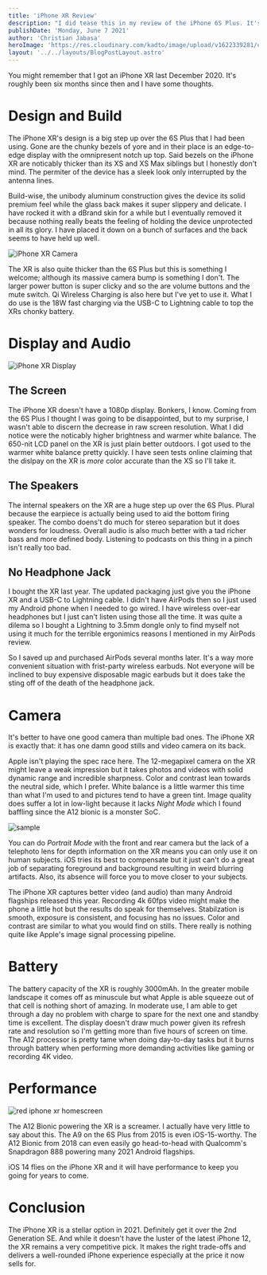 ```yaml
---
title: 'iPhone XR Review'
description: "I did tease this in my review of the iPhone 6S Plus. It's roughly been six months since then and I have some thoughts."
publishDate: 'Monday, June 7 2021'
author: 'Christian Jabasa'
heroImage: 'https://res.cloudinary.com/kadto/image/upload/v1622339281/cljabasa/blog/iphone-xr-review/quinton-coetzee-bZROblPGA60-unsplash.jpg'
layout: '../../layouts/BlogPostLayout.astro'
---
```


You might remember that I got an iPhone XR last December 2020. It's roughly been six months since then and I have some thoughts.

# Design and Build

The iPhone XR's design is a big step up over the 6S Plus that I had been using. Gone are the chunky bezels of yore and in their place is an edge-to-edge display with the omnipresent notch up top. Said bezels on the iPhone XR are noticably thicker than its XS and XS Max siblings but I honestly don't mind. The permiter of the device has a sleek look only interrupted by the antenna lines.

Build-wise, the unibody aluminum construction gives the device its solid premium feel while the glass back makes it super slippery and delicate. I have rocked it with a dBrand skin for a while but I eventually removed it because nothing really beats the feeling of holding the device unprotected in all its glory. I have placed it down on a bunch of surfaces and the back seems to have held up well.

![iPhone XR Camera](https://res.cloudinary.com/kadto/image/upload/v1622339280/cljabasa/blog/iphone-xr-review/akshar-dave-j3xhOo896g0-unsplash.jpg 'iPhone XR Camera')

The XR is also quite thicker than the 6S Plus but this is something I welcome; although its massive camera bump is something I don't. The larger power button is super clicky and so the are volume buttons and the mute switch. Qi Wireless Charging is also here but I've yet to use it. What I do use is the 18W fast charging via the USB-C to Lightning cable to top the XRs chonky battery.

# Display and Audio

![iPhone XR Display](https://res.cloudinary.com/kadto/image/upload/v1622339470/cljabasa/blog/iphone-xr-review/nubelson-fernandes-iqxAMCdfKz0-unsplash.jpg 'iPhone XR Display')

## The Screen

The iPhone XR doesn't have a 1080p display. Bonkers, I know. Coming from the 6S Plus I thought I was going to be disappointed, but to my surprise, I wasn't able to discern the decrease in raw screen resolution. What I did notice were the noticably higher brightness and warmer white balance. The 650-nit LCD panel on the XR is just plain better outdoors. I got used to the warmer white balance pretty quickly. I have seen tests online claiming that the dislpay on the XR is _more_ color accurate than the XS so I'll take it.

## The Speakers

The internal speakers on the XR are a huge step up over the 6S Plus. Plural because the earpiece is actually being used to aid the bottom firing speaker. The combo doens't do much for stereo separation but it does wonders for loudness. Overall audio is also much better with a tad richer bass and more defined body. Listening to podcasts on this thing in a pinch isn't really too bad.

## No Headphone Jack

I bought the XR last year. The updated packaging just give you the iPhone XR and a USB-C to Lightning cable. I didn't have AirPods then so I just used my Android phone when I needed to go wired. I have wireless over-ear headphones but I just can't listen using those all the time. It was quite a dilema so I bought a Lightning to 3.5mm dongle only to find myself not using it much for the terrible ergonimics reasons I mentioned in my AirPods review.

So I saved up and purchased AirPods several months later. It's a way more convenient situation with frist-party wireless earbuds. Not everyone will be inclined to buy expensive disposable magic earbuds but it does take the sting off of the death of the headphone jack.

# Camera

It's better to have one good camera than multiple bad ones. The iPhone XR is exactly that: it has one damn good stills and video camera on its back. 

Apple isn't playing the spec race here. The 12-megapixel camera on the XR might leave a weak impression but it takes photos and videos with solid dynamic range and incredible sharpness. Color and contrast lean towards the neutral side, which I prefer. White balance is a little warmer this time than what I'm used to and pictures tend to have a green tint. Image quality does suffer a lot in low-light because it lacks _Night Mode_ which I found baffling since the A12 bionic is a monster SoC.

![sample](https://res.cloudinary.com/kadto/image/upload/v1623332290/cljabasa/blog/iphone-xr-review/IMG_0683.jpg 'smaple')

You can do _Portrait Mode_ with the front and rear camera but the lack of a telephoto lens for depth information on the XR means you can only use it on human subjects. iOS tries its best to compensate but it just can't do a great job of separating foreground and background resulting in weird blurring artifacts. Also, its absence will force you to move closer to your subjects.

The iPhone XR captures better video (and audio) than many Android flagships released this year. Recording 4k 60fps video might make the phone a little hot but the results do speak for themselves. Stabilzation is smooth, exposure is consistent, and focusing has no issues. Color and contrast are similar to what you would find on stills. There really is nothing quite like Apple's image signal processing pipeline.

# Battery

The battery capacity of the XR is roughly 3000mAh. In the greater mobile landscape it comes off as minuscule but what Apple is able squeeze out of that cell is nothing short of amazing. In moderate use, I am able to get through a day no problem with charge to spare for the next one and standby time is excellent. The display doesn't draw much power given its refresh rate and resolution so I'm getting more than five hours of screen on time. The A12 processor is pretty tame when doing day-to-day tasks but it burns through  battery when performing more demanding activities like gaming or recording 4K video.

# Performance

![red iphone xr homescreen](https://res.cloudinary.com/kadto/image/upload/v1623331006/cljabasa/blog/iphone-xr-review/sara-kurfess-B4ndBW2R_Q8-unsplash.jpg 'red iphone xr homescreen')

The A12 Bionic powering the XR is a screamer. I actually have very little to say about this. The A9 on the 6S Plus from 2015 is even iOS-15-worthy. The A12 Bionic from 2018 can even easily go head-to-head with Qualcomm's Snapdragon 888 powering many 2021 Android flagships.

iOS 14 flies on the iPhone XR and it will have performance to keep you going for years to come.

# Conclusion

The iPhone XR is a stellar option in 2021. Definitely get it over the 2nd Generation SE. And while it doesn't have the luster of the latest iPhone 12, the XR remains a very competitive pick. It makes the right trade-offs and delivers a well-rounded iPhone experience especially at the price it now sells for.


